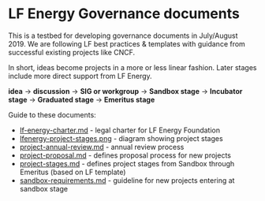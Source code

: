 # LF Energy Governance documents

This is a testbed for developing governance documents in July/August 2019. We are following LF best practices & templates with guidance from successful existing projects like CNCF.

In short, ideas become projects in a more or less linear fashion. Later stages include more direct support from LF Energy.

<b>idea</b> → <b>discussion</b> → <b>SIG or workgroup</b> → <b>Sandbox stage</b> → <b>Incubator stage</b> → <b>Graduated stage</b> → <b>Emeritus stage</b>

Guide to these documents:

* [lf-energy-charter.md](lf-energy-charter.md) - legal charter for LF Energy Foundation
* [lfenergy-project-stages.png](lfenergy-project-stages) - diagram showing project stages
* [project-annual-review.md](project-annual-review.md) - annual review process
* [project-proposal.md](project-proposal.md) - defines proposal process for new projects
* [project-stages.md](project-stages.md) - defines project stages from Sandbox through Emeritus (based on LF template)
* [sandbox-requirements.md](sandbox-requirements.md) - guideline for new projects entering at sandbox stage
